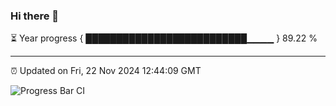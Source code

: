 ### Hi there 👋

⏳ Year progress { ██████████████████████████▁▁▁▁ } 89.22 %

---

⏰ Updated on Fri, 22 Nov 2024 12:44:09 GMT

![Progress Bar CI](https://github.com/ZhaoGui/ZhaoGui/workflows/Progress%20Bar%20CI/badge.svg)
